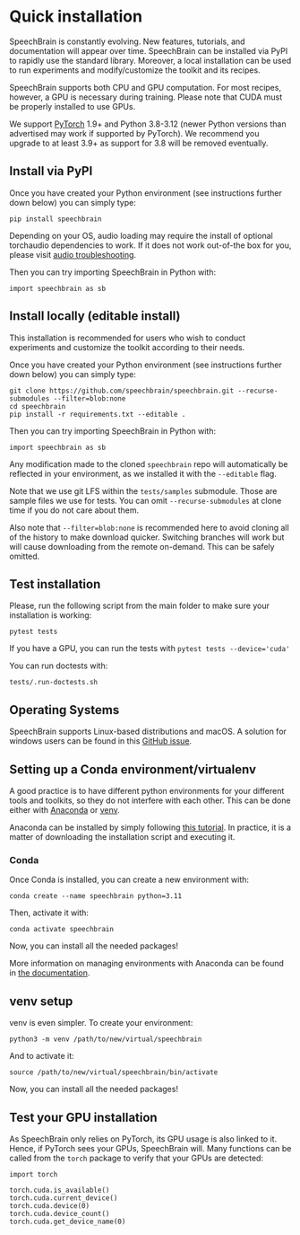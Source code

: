 
# Quick installation

SpeechBrain is constantly evolving. New features, tutorials, and documentation will appear over time. SpeechBrain can be installed via PyPI to rapidly use the standard library. Moreover, a local installation can be used to run experiments and modify/customize the toolkit and its recipes.

SpeechBrain supports both CPU and GPU computation. For most recipes, however, a GPU is necessary during training. Please note that CUDA must be properly installed to use GPUs.

We support [PyTorch](https://pytorch.org/get-started/locally/) 1.9+ and Python 3.8-3.12 (newer Python versions than advertised may work if supported by PyTorch).
We recommend you upgrade to at least 3.9+ as support for 3.8 will be removed eventually.

## Install via PyPI

Once you have created your Python environment (see instructions further down below) you can simply type:

```
pip install speechbrain
```

Depending on your OS, audio loading may require the install of optional torchaudio dependencies to work. If it does not work out-of-the box for you, please visit [audio troubleshooting](audioloading.html).

Then you can try importing SpeechBrain in Python with:

```
import speechbrain as sb
```

## Install locally (editable install)

This installation is recommended for users who wish to conduct experiments and customize the toolkit according to their needs.

Once you have created your Python environment (see instructions further down below) you can simply type:

```
git clone https://github.com/speechbrain/speechbrain.git --recurse-submodules --filter=blob:none
cd speechbrain
pip install -r requirements.txt --editable .
```

Then you can try importing SpeechBrain in Python with:

```
import speechbrain as sb
```

Any modification made to the cloned `speechbrain` repo will automatically be reflected in your environment, as we installed it with the `--editable` flag.

Note that we use git LFS within the `tests/samples` submodule. Those are sample files we use for tests. You can omit `--recurse-submodules` at clone time if you do not care about them.

Also note that `--filter=blob:none` is recommended here to avoid cloning all of the history to make download quicker. Switching branches will work but will cause downloading from the remote on-demand. This can be safely omitted.

## Test installation
Please, run the following script  from the main folder to make sure your installation is working:
```
pytest tests
```

If you have a GPU, you can run the tests with `pytest tests --device='cuda'`

You can run doctests with:

```
tests/.run-doctests.sh
```

## Operating Systems

SpeechBrain supports Linux-based distributions and macOS. A solution for windows users can be found
in this [GitHub issue](https://github.com/speechbrain/speechbrain/issues/512).

## Setting up a Conda environment/virtualenv

A good practice is to have different python environments for your different tools
and toolkits, so they do not interfere with each other. This can be done either with
[Anaconda](https://www.anaconda.com/products/distribution) or [venv](https://docs.python.org/3.8/library/venv.html).

Anaconda can be installed by simply following [this tutorial](https://docs.anaconda.com/free/anaconda/install/linux/). In practice, it is a matter of downloading the installation script and executing it.

### Conda

Once Conda is installed, you can create a new environment with:

```
conda create --name speechbrain python=3.11
```

Then, activate it with:

```
conda activate speechbrain
```

Now, you can install all the needed packages!

More information on managing environments with Anaconda can be found in [the documentation](https://docs.conda.io/projects/conda/en/latest/user-guide/tasks/manage-environments.html).

## venv setup

venv is even simpler. To create your environment:

```
python3 -m venv /path/to/new/virtual/speechbrain
```

And to activate it:

```
source /path/to/new/virtual/speechbrain/bin/activate
```

Now, you can install all the needed packages!



## Test your GPU installation

As SpeechBrain only relies on PyTorch, its GPU usage is also linked to it. Hence,
if PyTorch sees your GPUs, SpeechBrain will. Many functions can be called from the `torch` package to verify that your GPUs are detected:

```
import torch

torch.cuda.is_available()
torch.cuda.current_device()
torch.cuda.device(0)
torch.cuda.device_count()
torch.cuda.get_device_name(0)
```
